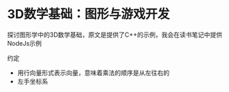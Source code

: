 # 3D数学基础：图形与游戏开发

探讨图形学中的3D数学基础，原文是提供了C++的示例，我会在读书笔记中提供NodeJs示例

约定

- 用行向量形式表示向量，意味着乘法的顺序是从左往右的
- 左手坐标系
